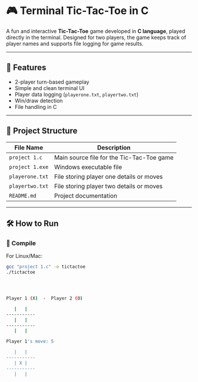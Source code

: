 # 🎮 Terminal Tic-Tac-Toe in C

A fun and interactive **Tic-Tac-Toe** game developed in **C language**, played directly in the terminal. Designed for two players, the game keeps track of player names and supports file logging for game results.

---

## 🧩 Features

- 2-player turn-based gameplay
- Simple and clean terminal UI
- Player data logging (`playerone.txt`, `playertwo.txt`)
- Win/draw detection
- File handling in C

---

## 📁 Project Structure

| File Name         | Description                                    |
|------------------|------------------------------------------------|
| `project 1.c`     | Main source file for the Tic-Tac-Toe game     |
| `project 1.exe`   | Windows executable file                        |
| `playerone.txt`   | File storing player one details or moves      |
| `playertwo.txt`   | File storing player two details or moves      |
| `README.md`       | Project documentation                         |

---

## 🛠️ How to Run

### 🧮 Compile

For Linux/Mac:

```bash
gcc "project 1.c" -o tictactoe
./tictactoe




Player 1 (X)  -  Player 2 (O)

   |   |   
-----------
   |   |   
-----------
   |   |   

Player 1's move: 5

   |   |   
-----------
   | X |   
-----------
   |   |   
